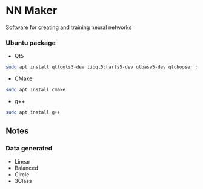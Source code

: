 # NN Maker

Software for creating and training neural networks 

### Ubuntu package
- Qt5
```bash
sudo apt install qttools5-dev libqt5charts5-dev qtbase5-dev qtchooser qt5-qmake qtbase5-dev-tools
```
- CMake
```bash
sudo apt install cmake
```
- g++ 
```bash
sudo apt install g++
```

## Notes

### Data generated

- Linear
- Balanced
- Circle
- 3Class
